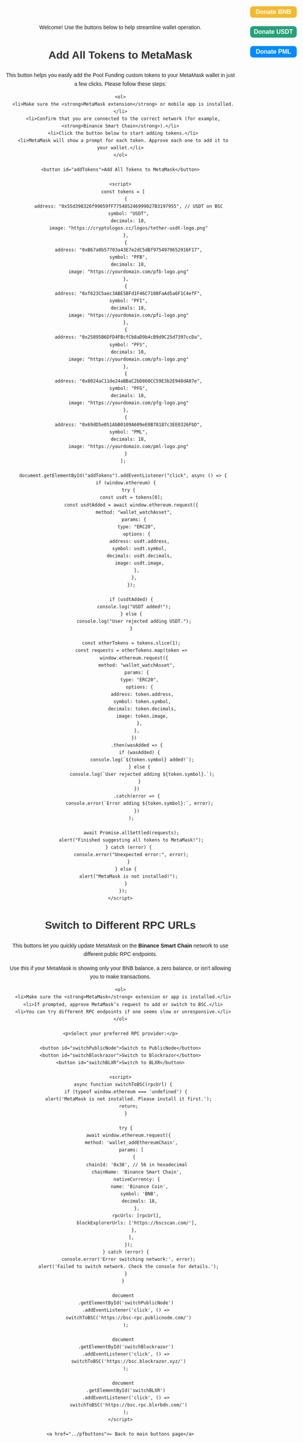 Welcome! Use the buttons below to help streamline wallet operation.


<!doctype html>
<html lang="en">
  <head>
    <meta charset="utf-8">
    <title>Add Tokens to MetaMask</title>
    <style>
      body {
        font-family: Arial, sans-serif;
        max-width: 600px;
        margin: 2rem auto;
        padding: 1rem;
        line-height: 1.6;
        text-align: center;
      }
      h1 {
        color: #333;
      }
      button {
        background: #007bff;
        color: white;
        border: none;
        border-radius: 8px;
        padding: 0.75rem 1.5rem;
        font-size: 1rem;
        cursor: pointer;
        margin-top: 1rem;
      }
      button:hover {
        background: #0056b3;
      }
      ol {
        text-align: left;
        display: inline-block;
        margin-top: 1rem;
      }
    </style>
  </head>
  <body>
    <h1>Add All Tokens to MetaMask</h1>
    <p>
      This button helps you easily add the Pool Funding custom tokens to your MetaMask wallet in just a few clicks.
      Please follow these steps:
    </p>

    <ol>
      <li>Make sure the <strong>MetaMask extension</strong> or mobile app is installed.</li>
      <li>Confirm that you are connected to the correct network (for example, <strong>Binance Smart Chain</strong>).</li>
      <li>Click the button below to start adding tokens.</li>
      <li>MetaMask will show a prompt for each token. Approve each one to add it to your wallet.</li>
    </ol>

    <button id="addTokens">Add All Tokens to MetaMask</button>

    <script>
      const tokens = [
        {
          address: "0x55d398326f99059fF775485246999027B3197955", // USDT on BSC
          symbol: "USDT",
          decimals: 18,
          image: "https://cryptologos.cc/logos/tether-usdt-logo.png"
        },
        {
          address: "0xB67a0b57703a43E7e2dC5dBf9754979652916F17",
          symbol: "PFB",
          decimals: 18,
          image: "https://yourdomain.com/pfb-logo.png"
        },
        {
          address: "0xf623C5aec3ABE5BFd1F46C7108FaAd5a6F1C4efF",
          symbol: "PFI",
          decimals: 18,
          image: "https://yourdomain.com/pfi-logo.png"
        },
        {
          address: "0x25895B6DfD4FBcfCb8aD9b4cB9d9C25d7397ccDa",
          symbol: "PFS",
          decimals: 18,
          image: "https://yourdomain.com/pfs-logo.png"
        },
        {
          address: "0x8024aC11de24aBBaC2bD860CC59E3b2E940dA87e",
          symbol: "PFG",
          decimals: 18,
          image: "https://yourdomain.com/pfg-logo.png"
        },
        {
          address: "0x69dD5e051AbB0109A609eE0B78187c3EE0326FbD",
          symbol: "PML",
          decimals: 18,
          image: "https://yourdomain.com/pml-logo.png"
        }
      ];

      document.getElementById("addTokens").addEventListener("click", async () => {
        if (window.ethereum) {
          try {
            const usdt = tokens[0];
            const usdtAdded = await window.ethereum.request({
              method: "wallet_watchAsset",
              params: {
                type: "ERC20",
                options: {
                  address: usdt.address,
                  symbol: usdt.symbol,
                  decimals: usdt.decimals,
                  image: usdt.image,
                },
              },
            });

            if (usdtAdded) {
              console.log("USDT added!");
            } else {
              console.log("User rejected adding USDT.");
            }

            const otherTokens = tokens.slice(1);
            const requests = otherTokens.map(token =>
              window.ethereum.request({
                method: "wallet_watchAsset",
                params: {
                  type: "ERC20",
                  options: {
                    address: token.address,
                    symbol: token.symbol,
                    decimals: token.decimals,
                    image: token.image,
                  },
                },
              })
                .then(wasAdded => {
                  if (wasAdded) {
                    console.log(`${token.symbol} added!`);
                  } else {
                    console.log(`User rejected adding ${token.symbol}.`);
                  }
                })
                .catch(error => {
                  console.error(`Error adding ${token.symbol}:`, error);
                })
            );

            await Promise.allSettled(requests);
            alert("Finished suggesting all tokens to MetaMask!");
          } catch (error) {
            console.error("Unexpected error:", error);
          }
        } else {
          alert("MetaMask is not installed!");
        }
      });
    </script>
  </body>
</html>


<!DOCTYPE html>
<html lang="en">
  <head>
    <meta charset="UTF-8" />
    <meta name="viewport" content="width=device-width, initial-scale=1.0" />
    <title>Switch to Different RPC URLs</title>
    <style>
      body {
        font-family: Arial, sans-serif;
        max-width: 600px;
        margin: 2rem auto;
        padding: 1rem;
        line-height: 1.6;
        text-align: center;
      }
      h1 {
        color: #333;
      }
      button {
        background: #28a745;
        color: white;
        border: none;
        border-radius: 8px;
        padding: 0.75rem 1.5rem;
        font-size: 1rem;
        cursor: pointer;
        margin: 0.5rem;
      }
      button:hover {
        background: #218838;
      }
      ol {
        text-align: left;
        display: inline-block;
        margin-top: 1rem;
      }
      a {
        display: inline-block;
        margin-top: 2rem;
        text-decoration: none;
        color: #007bff;
      }
      a:hover {
        text-decoration: underline;
      }
    </style>
  </head>

  <body>
    <h1>Switch to Different RPC URLs</h1>
    <p>
      This buttons let you quickly update MetaMask on the
      <strong>Binance Smart Chain</strong> network to use different public RPC endpoints.
    </p>
    <p>
      Use this if your MetaMask is showing only your BNB balance, a zero balance, or isn't allowing you to make transactions.
    </p>

    <ol>
      <li>Make sure the <strong>MetaMask</strong> extension or app is installed.</li>
      <li>If prompted, approve MetaMask’s request to add or switch to BSC.</li>
      <li>You can try different RPC endpoints if one seems slow or unresponsive.</li>
    </ol>

    <p>Select your preferred RPC provider:</p>

    <button id="switchPublicNode">Switch to PublicNode</button>
    <button id="switchBlockrazor">Switch to Blockrazor</button>
    <button id="switchBLXR">Switch to BLXR</button>

    <script>
      async function switchToBSC(rpcUrl) {
        if (typeof window.ethereum === 'undefined') {
          alert('MetaMask is not installed. Please install it first.');
          return;
        }

        try {
          await window.ethereum.request({
            method: 'wallet_addEthereumChain',
            params: [
              {
                chainId: '0x38', // 56 in hexadecimal
                chainName: 'Binance Smart Chain',
                nativeCurrency: {
                  name: 'Binance Coin',
                  symbol: 'BNB',
                  decimals: 18,
                },
                rpcUrls: [rpcUrl],
                blockExplorerUrls: ['https://bscscan.com/'],
              },
            ],
          });
        } catch (error) {
          console.error('Error switching network:', error);
          alert('Failed to switch network. Check the console for details.');
        }
      }

      document
        .getElementById('switchPublicNode')
        .addEventListener('click', () =>
          switchToBSC('https://bsc-rpc.publicnode.com/')
        );

      document
        .getElementById('switchBlockrazor')
        .addEventListener('click', () =>
          switchToBSC('https://bsc.blockrazor.xyz/')
        );

      document
        .getElementById('switchBLXR')
        .addEventListener('click', () =>
          switchToBSC('https://bsc.rpc.blxrbdn.com/')
        );
    </script>

    <a href="../pfbuttons">← Back to main buttons page</a>
  </body>
</html>

<!-- Donation Buttons (Top Right Corner) -->
<div id="donation-buttons" style="position:fixed; top:10px; right:10px; z-index:9999; display:flex; flex-direction:column; gap:6px; font-family:sans-serif;">
  <button onclick="donateBNB()" style="padding:6px 10px; background-color:#f3ba2f; border:none; border-radius:8px; cursor:pointer; font-weight:bold;">Donate BNB</button>
  <button onclick="donateUSDT()" style="padding:6px 10px; background-color:#26a17b; border:none; border-radius:8px; cursor:pointer; font-weight:bold; color:white;">Donate USDT</button>
  <button onclick="donatePML()" style="padding:6px 10px; background-color:#008cff; border:none; border-radius:8px; cursor:pointer; font-weight:bold; color:white;">Donate PML</button>
</div>

<script type="text/javascript">
  const walletAddress = "0x00B28158d85a7a022aa978d5Ef08eC58dDb9e795";
  const usdtContract = "0x55d398326f99059fF775485246999027B3197955";
  const pmlContract = "0x69dD5e051AbB0109A609eE0B78187c3EE0326FbD";

  async function donateBNB() {
    if (!window.ethereum) return alert("MetaMask not detected.");
    const amount = prompt("Enter BNB amount to donate:");
    if (!amount || isNaN(amount) || amount <= 0) return;
    const value = (BigInt(Math.floor(amount * 1e18))).toString(16);
    await ethereum.request({
      method: "eth_sendTransaction",
      params: [{
        from: (await ethereum.request({ method: "eth_requestAccounts" }))[0],
        to: walletAddress,
        value: "0x" + value,
      }],
    });
  }

  async function donateToken(contractAddress, decimals, symbol) {
    if (!window.ethereum) return alert("MetaMask not detected.");
    const amount = prompt(`Enter ${symbol} amount to donate:`);
    if (!amount || isNaN(amount) || amount <= 0) return;
    const amountHex = "0x" + BigInt(Math.floor(amount * 10 ** decimals)).toString(16);
    const from = (await ethereum.request({ method: "eth_requestAccounts" }))[0];

    const data = "0xa9059cbb" + 
      walletAddress.replace("0x", "").padStart(64, "0") +
      BigInt(Math.floor(amount * 10 ** decimals)).toString(16).padStart(64, "0");

    await ethereum.request({
      method: "eth_sendTransaction",
      params: [{
        from: from,
        to: contractAddress,
        data: data,
      }],
    });
  }

  function donateUSDT() { donateToken(usdtContract, 18, "USDT"); }
  function donatePML() { donateToken(pmlContract, 18, "PML"); }
</script>
